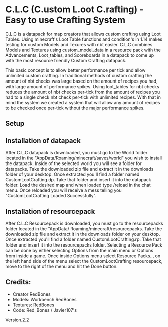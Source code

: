 
# C.L.C (C.ustom L.oot C.rafting) - Easy to use Crafting System
C.L.C is a datapack for map creators that allows custom crafting using Loot Tables. Using minecraft's Loot Table functions and condition's in 1.14 makes testing for custom Models and Texures with nbt easier. C.L.C combines Models and Textures using custom_model_data in a resource pack with the Advancements, Loot_tables, and Scoreboards in a datapack to come up with the most resource friendly Custom Crafting datapack.

This basic concept is to allow better performance per tick and allow unlimited custom crafting. In traditional methods of custom crafting the amount of nbt checks was large based on the amount of recipes you had, with large amount of performance spikes. Using loot_tables for nbt checks reduces the amount of nbt checks per-tick from the amount of recipes you had to a single check nbt check per-tick with unlimited recipes. With that in mind the system we created a system that will allow any amount of recipes to be checked once per-tick without the major performance spikes.   


##                                        Setup
##  Installation of datapack
After C.L.C datapack is downloaded, you must go to the World folder located in the "AppData/Roaming/minecraft/saves/world" you wish to install the datapack. Inside of the selected world you will see a folder for datapacks. Take the downloaded zip file and extract it in the downloads folder of your desktop. Once extracted you'll find a folder named CustomLootCrafting.dp. Take that folder and insert it into the datapack folder. Load the desired map and when loaded type /reload in the chat menu. Once reloaded you will receive a mess telling you "CustomLootCrafting Loaded Successfully". 

##  Installation of resourcepack
After C.L.C Resourcepack is downloaded, you must go to the resourcepacks folder located in the "AppData/ Roaming/minecraft/resourcepacks. Take the downloaded zip file and extract it in the downloads folder on your desktop. Once extracted you'll find a folder named CustomLootCrafting.rp. Take that folder and insert it into the resourcepacks folder. Selecting a Resource Pack can be done by either selecting Options from the main menu or Options from inside a game. Once inside Options menu select Resource Packs.., on the left hand side of the menu select the CustomLootCrafting resourcepack, move to the right of the menu and hit the Done button.







##  Credits:
- Creator RedBones
- Models: Workbench RedBones  
- Textures: RedBones
- Code: Red_Bones / Javier107's

Version.2.2